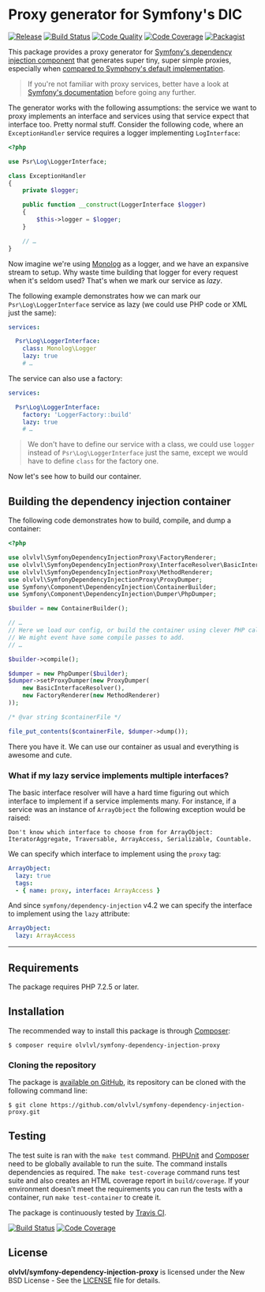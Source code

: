 # Proxy generator for Symfony's DIC

[![Release](https://img.shields.io/packagist/v/olvlvl/symfony-dependency-injection-proxy.svg)](https://packagist.org/packages/olvlvl/symfony-dependency-injection-proxy)
[![Build Status](https://img.shields.io/travis/olvlvl/symfony-dependency-injection-proxy.svg)](http://travis-ci.org/olvlvl/symfony-dependency-injection-proxy)
[![Code Quality](https://img.shields.io/scrutinizer/g/olvlvl/symfony-dependency-injection-proxy.svg)](https://scrutinizer-ci.com/g/olvlvl/symfony-dependency-injection-proxy)
[![Code Coverage](https://img.shields.io/coveralls/olvlvl/symfony-dependency-injection-proxy.svg)](https://coveralls.io/r/olvlvl/symfony-dependency-injection-proxy)
[![Packagist](https://img.shields.io/packagist/dt/olvlvl/symfony-dependency-injection-proxy.svg)](https://packagist.org/packages/olvlvl/symfony-dependency-injection-proxy)

This package provides a proxy generator for [Symfony's dependency injection component][1] that generates super tiny,
super simple proxies, especially when [compared to Symphony's default implementation][2].

> If you're not familiar with proxy services, better have a look at [Symfony's documentation][3] before going any
> further.

The generator works with the following assumptions: the service we want to proxy implements an interface and services
using that service expect that interface too. Pretty normal stuff. Consider the following code, where an
`ExceptionHandler` service requires a logger implementing `LogInterface`:

```php
<?php

use Psr\Log\LoggerInterface;

class ExceptionHandler
{
    private $logger;

    public function __construct(LoggerInterface $logger)
    {
        $this->logger = $logger;
    }

    // …
}
```

Now imagine we're using [Monolog](https://github.com/Seldaek/monolog) as a logger, and we have an expansive stream to
setup. Why waste time building that logger for every request when it's seldom used? That's when we mark our service as
_lazy_.

The following example demonstrates how we can mark our `Psr\Log\LoggerInterface` service as lazy (we could use PHP code
or XML just the same):

```yaml
services:

  Psr\Log\LoggerInterface:
    class: Monolog\Logger
    lazy: true
    # …
```

The service can also use a factory:

```yaml
services:

  Psr\Log\LoggerInterface:
    factory: 'LoggerFactory::build'
    lazy: true
    # …
```

> We don't have to define our service with a class, we could use `logger` instead of `Psr\Log\LoggerInterface` just
> the same, except we would have to define `class` for the factory one.

Now let's see how to build our container.

## Building the dependency injection container

The following code demonstrates how to build, compile, and dump a container:

```php
<?php

use olvlvl\SymfonyDependencyInjectionProxy\FactoryRenderer;
use olvlvl\SymfonyDependencyInjectionProxy\InterfaceResolver\BasicInterfaceResolver;
use olvlvl\SymfonyDependencyInjectionProxy\MethodRenderer;
use olvlvl\SymfonyDependencyInjectionProxy\ProxyDumper;
use Symfony\Component\DependencyInjection\ContainerBuilder;
use Symfony\Component\DependencyInjection\Dumper\PhpDumper;

$builder = new ContainerBuilder();

// …
// Here we load our config, or build the container using clever PHP calls.
// We might event have some compile passes to add.
// …

$builder->compile();

$dumper = new PhpDumper($builder);
$dumper->setProxyDumper(new ProxyDumper(
    new BasicInterfaceResolver(),
    new FactoryRenderer(new MethodRenderer)
));

/* @var string $containerFile */

file_put_contents($containerFile, $dumper->dump());
```

There you have it. We can use our container as usual and everything is awesome and cute.





### What if my lazy service implements multiple interfaces?

The basic interface resolver will have a hard time figuring out which interface to implement if a service implements
many. For instance, if a service was an instance of `ArrayObject` the following exception would be raised:

```
Don't know which interface to choose from for ArrayObject: IteratorAggregate, Traversable, ArrayAccess, Serializable, Countable.
```

We can specify which interface to implement using the `proxy` tag:

```yaml
ArrayObject:
  lazy: true
  tags:
  - { name: proxy, interface: ArrayAccess }
```

And since `symfony/dependency-injection` v4.2 we can specify the interface to implement using the `lazy` attribute:

```yaml
ArrayObject:
  lazy: ArrayAccess
```





----------





## Requirements

The package requires PHP 7.2.5 or later.





## Installation

The recommended way to install this package is through [Composer](http://getcomposer.org/):

	$ composer require olvlvl/symfony-dependency-injection-proxy





### Cloning the repository

The package is [available on GitHub](https://github.com/olvlvl/symfony-dependency-injection-proxy),
its repository can be cloned with the following command line:

	$ git clone https://github.com/olvlvl/symfony-dependency-injection-proxy.git





## Testing

The test suite is ran with the `make test` command. [PHPUnit](https://phpunit.de/) and
[Composer](http://getcomposer.org/) need to be globally available to run the suite. The command
installs dependencies as required. The `make test-coverage` command runs test suite and also creates
an HTML coverage report in `build/coverage`. If your environment doesn't meet the requirements you can run the tests
with a container, run `make test-container` to create it.

The package is continuously tested by [Travis CI](http://about.travis-ci.org/).

[![Build Status](https://img.shields.io/travis/olvlvl/symfony-dependency-injection-proxy.svg)](http://travis-ci.org/olvlvl/symfony-dependency-injection-proxy)
[![Code Coverage](https://img.shields.io/coveralls/olvlvl/symfony-dependency-injection-proxy.svg)](https://coveralls.io/r/olvlvl/symfony-dependency-injection-proxy)





## License

**olvlvl/symfony-dependency-injection-proxy** is licensed under the New BSD License - See the [LICENSE](LICENSE) file for details.






[1]: https://symfony.com/doc/current/components/dependency_injection.html
[2]: https://github.com/olvlvl/symfony-dependency-injection-proxy/wiki/Comparing-olvlvl's-proxy-generator-with-Symphony's
[3]: https://symfony.com/doc/current/service_container/lazy_services.html
